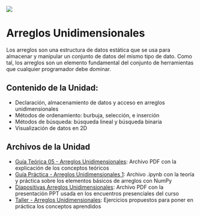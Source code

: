 <p><img src="https://raw.githubusercontent.com/carlosmera20/Logica_y_Representacion_I/main/content/local/imgs/encabezado.png"></p>

# Arreglos Unidimensionales
Los arreglos son una estructura de datos estática que se usa para almacenar y manipular un conjunto de datos del mismo tipo de dato. Como tal, los arreglos son un elemento fundamental del conjunto de herramientas que cualquier programador debe dominar.

## Contenido de la Unidad:
- Declaración, almacenamiento de datos y acceso en arreglos unidimensionales
- Métodos de ordenamiento: burbuja, selección, e inserción
- Métodos de búsqueda: búsqueda lineal y búsqueda binaria
- Visualización de datos en 2D

## Archivos de la Unidad
- <a href="Guía Teórica 05 - Arreglos Unidimensionales.pdf">Guía Teórica 05 - Arreglos Unidimensionales</a>: Archivo PDF con la explicación de los conceptos teóricos
- <a href="Guía Práctica 06 - Arreglos Unidimensionales 1.ipynb">Guía Práctica - Arreglos Unidimensionales 1</a>: Archivo .ipynb con la teoría y práctica sobre los elementos básicos de arreglos con NumPy
- <a href="Diapositivas - Arreglos Unidimensionales 1.pdf">Diapositivas Arreglos Unidimensionales</a>: Archivo PDF con la presentación PPT usada en los encuentros presenciales del curso
- <a href="Taller 6 - Arreglos Unidimensionales.pdf">Taller - Arreglos Unidimensionales</a>: Ejercicios propuestos para poner en práctica los conceptos aprendidos
